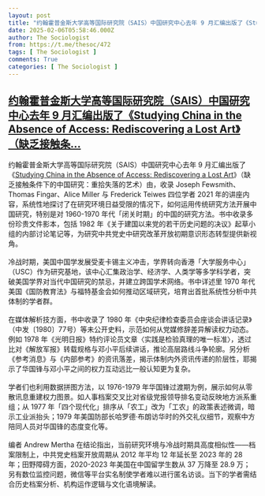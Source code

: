 ```yaml
---
layout: post
title: "约翰霍普金斯大学高等国际研究院（SAIS）中国研究中心去年 9 月汇编出版了《Studying China in the Absence of Access: Rediscovering a Lost Art》（缺乏接触条"
date: 2025-02-06T05:58:46.000Z
author: The Sociologist
from: https://t.me/thesoc/472
tags: [ The Sociologist ]
comments: True
categories: [ The Sociologist ]
---
```

<!--1738821526000-->
[约翰霍普金斯大学高等国际研究院（SAIS）中国研究中心去年 9 月汇编出版了《Studying China in the Absence of Access: Rediscovering a Lost Art》（缺乏接触条...](https://t.me/thesoc/472)
------

<div>
<p>约翰霍普金斯大学高等国际研究院（SAIS）中国研究中心去年 9 月汇编出版了《<a href="https://t.me/thesoclib/486" target="_blank" rel="noopener" onclick="return confirm('Open this link?\n\n'+this.href);">Studying China in the Absence of Access: Rediscovering a Lost Art</a>》（缺乏接触条件下的中国研究：重拾失落的艺术）由，收录 Joseph Fewsmith、Thomas Fingar、Alice Miller 与 Frederick Teiwes 四位学者 2021 年的讲座内容，系统性地探讨了在研究环境日益受限的情况下，如何运用传统研究方法开展中国研究，特别是对 1960-1970 年代「闭关时期」的中国的研究方法。书中收录多份珍贵文件影本，包括 1982 年《关于建国以来党的若干历史问题的决议》起草小组的内部讨论笔记等，为研究中共党史中研究改革开放初期意识形态转型提供新视角。<br><br>冷战时期，美国中国学发展受麦卡锡主义冲击，学界转向香港「大学服务中心」（USC）作为研究基地，该中心汇集政治学、经济学、人类学等多学科学者，突破美国学界对当代中国研究的禁忌，并建立跨国学术网络。书中详述里 1970 年代美国《国防教育法》与福特基金会如何推动区域研究，培育出首批系统性分析中共体制的学者群。<br><br>在媒体解析技方面，书中收录了 1980 年《中央纪律检查委员会座谈会讲话记录》（中发〔1980〕77号）等未公开史料，示范如何从党媒修辞差异解读权力动态。例如 1978 年《光明日报》特约评论员文章〈实践是检验真理的唯一标准〉，透过比对《解放军报》转载规格与邓小平后续讲话，推论高层路线斗争轮廓。另分析《参考消息》与《内部参考》的资讯落差，揭示体制内外资讯传递的阶层性，耶揭示了华国锋与邓小平之间的权力互动远比一般认知更为复杂。<br><br>学者们也利用数据拼图方法，以 1976-1979 年华国锋过渡期为例，展示如何从零散讯息重建权力图景。如人事档案交叉比对省级党报领导排名变动反映地方派系重组；从 1977 年「四个现代化」排序从「农工」改为「工农」的政策表述微调，暗示工业派抬头；1979 年美国防部长哈罗德·布朗访华时的外交礼仪细节，观察中方陪同人员对华国锋的态度变化等。<br><br>编者 Andrew Mertha 在结论指出，当前研究环境与冷战时期具高度相似性——档案限制上，中共党史档案开放周期从 2012 年平均 12 年延长至 2023 年的 28 年；田野障碍方面，2020-2023 年美国在中国留学生数从 37 万降至 28.9 万；另有数位监控问题，微信等平台实名制使学者难以进行匿名访谈。当下的学者需结合历史档案分析、机构运作逻辑与文化语境解读。</p>
</div>
